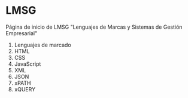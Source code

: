 # LMSG
Página de inicio de LMSG "Lenguajes de Marcas y Sistemas de Gestión Empresarial"
1. Lenguajes de marcado
2. HTML
3. CSS
4. JavaScript
5. XML
6. JSON
7. xPATH
8. xQUERY
